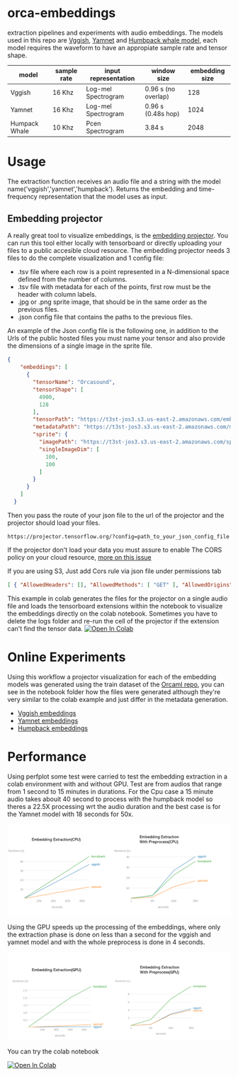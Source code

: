 # orca-embeddings
extraction pipelines and experiments with audio embeddings. The models used in this repo are [Vggish](https://tfhub.dev/google/vggish/1), [Yamnet](https://tfhub.dev/google/yamnet/1) and [Humbpack whale model](https://tfhub.dev/google/humpback_whale/1), each model requires the waveform to have an appropiate sample rate and tensor shape.

| model | sample rate | input representation | window size        | embedding size |
|-------|-------------|----------------------|--------------------|----------------|
|Vggish | 16 Khz      | Log-mel Spectrogram  | 0.96 s (no overlap)| 128            |
|Yamnet | 16 Khz      | Log-mel Spectrogram  | 0.96 s (0.48s hop) | 1024           |
|Humpack Whale| 10 Khz| Pcen Spectrogram     | 3.84 s             | 2048           |

# Usage

The extraction function receives an audio file and a string with the model name('vggish','yamnet','humpback'). Returns the embedding and time-frequency representation that the model uses as input. 

## Embedding projector

A really great tool to visualize embeddings, is the [embedding projector](https://projector.tensorflow.org/). You can run this tool either locally with tensorboard or directly uploading your files to a public accesible cloud resource. The embedding projector needs 3 files to do the complete visualization and 1 config file:

* .tsv file where each row is a point represented in a N-dimensional space defined from the number of columns.
* .tsv file with metadata for each of the points, first row must be the header with column labels.
* .jpg or .png sprite image, that should be in the same order as the previous files.
* .json config file that contains the paths to the previous files.

An example of the Json config file is the following one, in addition to the Urls of the public hosted files you must name your tensor and also provide the dimensions of a single image in the sprite file. 

```json
{
    "embeddings": [
      {
        "tensorName": "Orcasound",
        "tensorShape": [
          4900,
          128
        ],
        "tensorPath": "https://t3st-jos3.s3.us-east-2.amazonaws.com/embeddings_v3.tsv",
        "metadataPath": "https://t3st-jos3.s3.us-east-2.amazonaws.com/metadata_vggish.tsv",
        "sprite": {
          "imagePath": "https://t3st-jos3.s3.us-east-2.amazonaws.com/sprite.jpg",
          "singleImageDim": [
            100,
            100
          ]
        }
      }
    ]
  }

```
Then you pass the route of your json file to the url of the projector and the projector should load your files. 

```
https://projector.tensorflow.org/?config=path_to_your_json_config_file
```

If the projector don't load your data you must assure to enable The CORS policy on your cloud resource, [more on this issue](https://github.com/tensorflow/tensorflow/issues/16770)

If you are using S3, Just add Cors rule via json file under permissions tab

```json
[ { "AllowedHeaders": [], "AllowedMethods": [ "GET" ], "AllowedOrigins": [ "*" ], "ExposeHeaders": [] } ]
```

This example in colab generates the files for the projector on a single audio file and loads the tensorboard extensions within the notebook to visualize the embeddings directly on the colab notebook. Sometimes you have to delete the logs folder and re-run the cell of the projector if the extension can't find the tensor data.
[![Open In Colab](https://colab.research.google.com/assets/colab-badge.svg)](https://colab.research.google.com/drive/1tAoBD-WbXa1PFPd0J598xxWlvZJxgCl4?usp=sharing)

# Online Experiments

Using this workflow a projector visualization for each of the embedding models was generated using the train dataset of the [Orcaml repo](https://github.com/orcasound/orcaml#Examples), you can see in the notebook folder how the files were generated although they're very similar to the colab example and just differ in the metadata generation. 

* [Vggish embeddings](https://projector.tensorflow.org/?config=https://t3st-jos3.s3.us-east-2.amazonaws.com/projector_config.json)
* [Yamnet embeddings](https://projector.tensorflow.org/?config=https://t3st-jos3.s3.us-east-2.amazonaws.com/yamnet_embeddings/yamnet_config.json)
* [Humpback embeddings](https://projector.tensorflow.org/?config=https://t3st-jos3.s3.us-east-2.amazonaws.com/humpback_embeddings/humpback_config.json)

# Performance

Using perfplot some test were carried to test the embedding extraction in a colab environment with and without GPU. Test are from audios that range from 1 second to 15 minutes in durations. For the Cpu case a 15 minute audio takes abouit 40 second to process with the humpback model so theres a 22.5X processing wrt the audio duration and the best case is for the Yamnet model with 18 seconds for 50x.

![CPU](CPU_test.PNG)

Using the GPU speeds up the processing of the embeddings, where only the extraction phase is done on less than a second for the vggish and yamnet model and with the whole preprocess is done in 4 seconds. 

![GPU](GPU_test.PNG)

You can try the colab notebook

[![Open In Colab](https://colab.research.google.com/assets/colab-badge.svg)](https://colab.research.google.com/drive/1N0GyccpGkEiuaZj-Kli_a7yxEobav4_B?usp=sharing)






